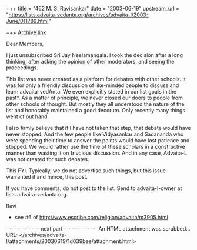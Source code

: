 +++
title = "462 M. S. Ravisankar"
date = "2003-06-19"
upstream_url = "https://lists.advaita-vedanta.org/archives/advaita-l/2003-June/011789.html"

+++
[Archive link](https://lists.advaita-vedanta.org/archives/advaita-l/2003-June/011789.html)


Dear Members,

I just unsubscribed Sri Jay Neelamangala. I took the decision after a long
thinking, after asking the opinion of other moderators, and seeing the
proceedings.

This list was never created as a platform for debates with other schools. It
was for only a friendly discussion of like-minded people to discuss and
learn advaita-vedAnta. We even explicitly stated in our list goals in the
past*.  As a matter of principle, we never closed our doors to people from
other schools of thought. But mostly they all understood the nature of the
list and honorably maintained a good decorum. Only recently many things went
of out hand.


I also firmly believe that if I have not taken that step, that debate would
have never stopped. And the few people like Vidyasankar and Sadananda who
were spending their time to answer the points would have lost patience and
stopped. We would rather use the time of these scholars in a constructive
manner than wasting it on frivolous discussion. And in any case, Advaita-L
was not created for  such debates.


This FYI. Typically, we do not advertise such things, but this issue
warranted it and hence, this post.

If you have comments, do not post to the list. Send to
advaita-l-owner at lists.advaita-vedanta.org.

Ravi

* see #6 of
http://www.escribe.com/religion/advaita/m3905.html



-------------- next part --------------
An HTML attachment was scrubbed...
URL: </archives/advaita-l/attachments/20030619/1d039bee/attachment.html>

